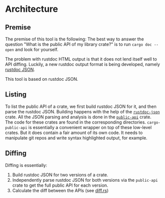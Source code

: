 # Architecture

## Premise

The premise of this tool is the following: The best way to answer the question "What is the public API of my library crate?" is to run `cargo doc --open` and look for yourself.

The problem with rustdoc HTML output is that it does not lend itself well to API diffing. Luckily, a new rustdoc output format is being developed, namely [rustdoc JSON](https://github.com/rust-lang/rust/issues/76578).

This tool is based on rustdoc JSON.

## Listing

To list the public API of a crate, we first build rustdoc JSON for it, and then parse the rustdoc JSON. Building happens with the help of the [`rustdoc-json`](https://crates.io/crates/rustdoc-json) crate. All the JSON parsing and analysis is done in the [`public-api`](https://crates.io/crates/public-api) crate. The code for these crates are found in the corresponding directories. `cargo-public-api` is essentially a convenient wrapper on top of these low-level crates. But it does contain a fair amount of its own code. It needs to manipulate git repos and write syntax highlighted output, for example.

## Diffing

Diffing is essentially:
1. Build rustdoc JSON for two versions of a crate.
1. Independently parse rustdoc JSON for both versions via the `public-api` crate to get the full public API for each version.
1. Calculate the diff between the APIs (see [diff.rs](https://github.com/cargo-public-api/cargo-public-api/blob/main/public-api/src/diff.rs))
